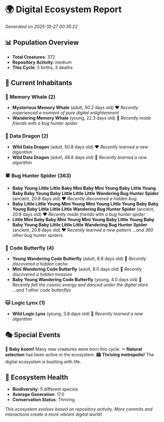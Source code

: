 # 🌍 Digital Ecosystem Report
*Generated on 2025-10-27 00:35:22*

## 📊 Population Overview
- **Total Creatures**: 372
- **Repository Activity**: medium
- **This Cycle**: 5 births, 3 deaths

## 👥 Current Inhabitants

### 🐋 Memory Whale (2)
- **Mysterious Memory Whale** (adult, 50.2 days old) ❤️
  *Recently experienced a moment of pure digital enlightenment*
- **Wandering Memory Whale** (young, 22.3 days old) 💛
  *Recently made friends with a bug hunter spider*

### 🐉 Data Dragon (2)
- **Wild Data Dragon** (adult, 50.8 days old) ❤️
  *Recently learned a new algorithm*
- **Wild Data Dragon** (adult, 48.8 days old) 💛
  *Recently learned a new algorithm*

### 🕷️ Bug Hunter Spider (363)
- **Baby Young Little Little Baby Mini Baby Mini Young Baby Little Young Baby Baby Young Baby Little Little Little Wandering Bug Hunter Spider** (ancient, 20.8 days old) ❤️
  *Recently discovered a hidden bug*
- **Baby Little Little Young Mini Young Mini Young Little Young Baby Baby Young Baby Little Little Little Wandering Bug Hunter Spider** (ancient, 20.8 days old) ❤️
  *Recently made friends with a bug hunter spider*
- **Little Mini Baby Baby Mini Young Mini Young Baby Little Young Baby Baby Young Baby Little Little Little Wandering Bug Hunter Spider** (ancient, 20.8 days old) ❤️
  *Recently learned a new pattern*
  *...and 360 other bug hunter spiders*

### 🦋 Code Butterfly (4)
- **Young Wandering Code Butterfly** (adult, 8.8 days old) 💛
  *Recently discovered a hidden cache*
- **Mini Wandering Code Butterfly** (adult, 8.0 days old) 💚
  *Recently discovered a hidden treasure*
- **Baby Young Wandering Code Butterfly** (young, 4.0 days old) 💚
  *Recently felt the cosmic energy and danced under the digital stars*
  *...and 1 other code butterflys*

### 🐱 Logic Lynx (1)
- **Wild Logic Lynx** (young, 3.8 days old) 💚
  *Recently learned a new algorithm*

## 🎭 Special Events

🎉 **Baby boom!** Many new creatures were born this cycle.
⚰️ **Natural selection** has been active in the ecosystem.
🏙️ **Thriving metropolis!** The digital ecosystem is bustling with life.

## 🔬 Ecosystem Health
- **Biodiversity**: 5 different species
- **Average Generation**: 17.0
- **Conservation Status**: Thriving

*This ecosystem evolves based on repository activity. More commits and interactions create a more vibrant digital world!*
